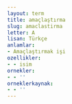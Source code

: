 ```yaml
---
layout: term
title: amaçlaştırma
slug: amaclastirma
letter: A
lisan: Türkçe
anlamlar:
- Amaçlaştırmak işi
ozellikler:
- - isim
ornekler:
- - ''
orneklerkaynak:
- - ''
---
```


